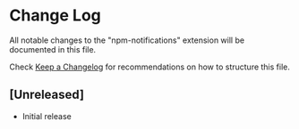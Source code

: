 # Change Log

All notable changes to the "npm-notifications" extension will be documented in this file.

Check [Keep a Changelog](http://keepachangelog.com/) for recommendations on how to structure this file.

## [Unreleased]

- Initial release